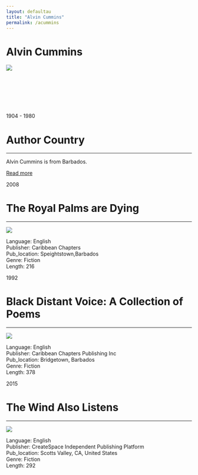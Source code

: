 ```yaml
---
layout: defaultau
title: "Alvin Cummins"
permalink: /acummins
---
```

<!-- partial:index.partial.html -->
<div class="content">
    <h1>Alvin Cummins</h1>
    <div class="quote">
        <div><img src="https://www.peepaltreepress.com/sites/default/files/styles/author_large/public/Adisa%20Andwele%20%28AJA%29.jpg?itok=xfiRikUg" class="logo"></div>
    </div>
    <div class="timeline">
        <div style="padding-bottom:100px;"></div>
        <div class="block">
            <div class="date right"><p class="right"> 1904 - 1980 </p></div>
            <div class="dot"></div>
            <div class="left first">
                <h1>Author Country</h1><hr>
            <p> Alvin Cummins is from Barbados.</p>
                <a href="#">Read more</a>
            </div>
        </div>
        <div class="block">
            <div class="date left"><p class="left">2008</p></div>
            <div class="dot"></div>
            <div class="right">
                <h1>The Royal Palms are Dying</h1><hr>
                <p><img src="https://images-na.ssl-images-amazon.com/images/I/51NT9O6tggL._SX311_BO1,204,203,200_.jpg"></p>
                <p>
                Language: English <br/>
                Publisher: Caribbean Chapters <br/>
                Pub_location: Speightstown,Barbados <br/>
                Genre: Fiction <br/>
                Length: 216 <br/>
                </p>
            </div>
        </div>
        <div class="block">
            <div class="date right"><p class="right">1992</p></div>
            <div class="dot"></div>
            <div class="left">
                <h1>Black Distant Voice: A Collection of Poems</h1><hr>
                <p><img src="https://images-na.ssl-images-amazon.com/images/I/416k-uHfHyL._SX311_BO1,204,203,200_.jpg"></p>
                <p>
                Language: English <br/>
                Publisher: Caribbean Chapters Publishing Inc <br/>
                Pub_location: Bridgetown, Barbados<br/>
                Genre: Fiction <br/>
                Length: 378 <br/>
                </p>
            </div>
        </div>
        <div class="block">
            <div class="date left"><p class="left hide">2015</p></div>
            <div class="dot"></div>
            <div class="right hide">
                <h1>The Wind Also Listens</h1><hr>
                <p><img src="https://images-na.ssl-images-amazon.com/images/I/51TAEhOkECL._SX311_BO1,204,203,200_.jpg"></p>
                <p>
                Language: English <br/>
                Publisher: CreateSpace Independent Publishing Platform <br/>
                Pub_location: Scotts Valley, CA, United States <br/>
                Genre: Fiction <br/>
                Length: 292 <br/>
                </p>
            </div>
        </div>


</div>
<!-- partial -->
  <script src='https://cdnjs.cloudflare.com/ajax/libs/jquery/3.1.1/jquery.min.js'></script><script  src="assets/js/authorscript.js"></script>
